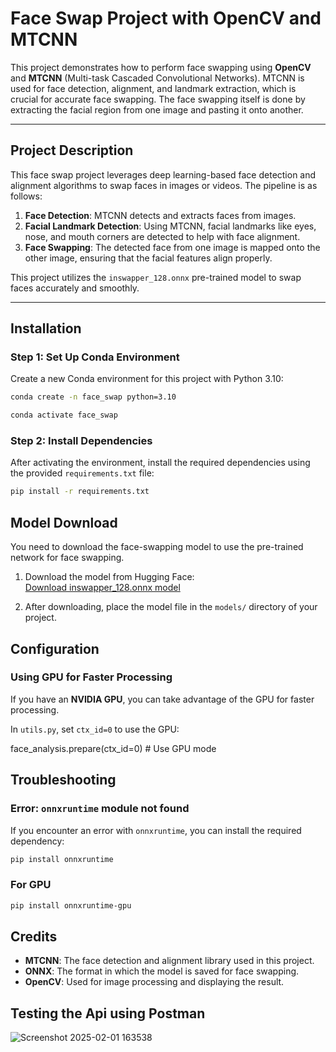 # **Face Swap Project with OpenCV and MTCNN**

This project demonstrates how to perform face swapping using **OpenCV** and **MTCNN** (Multi-task Cascaded Convolutional Networks). MTCNN is used for face detection, alignment, and landmark extraction, which is crucial for accurate face swapping. The face swapping itself is done by extracting the facial region from one image and pasting it onto another.

---

## **Project Description**

This face swap project leverages deep learning-based face detection and alignment algorithms to swap faces in images or videos. The pipeline is as follows:
1. **Face Detection**: MTCNN detects and extracts faces from images.
2. **Facial Landmark Detection**: Using MTCNN, facial landmarks like eyes, nose, and mouth corners are detected to help with face alignment.
3. **Face Swapping**: The detected face from one image is mapped onto the other image, ensuring that the facial features align properly.

This project utilizes the `inswapper_128.onnx` pre-trained model to swap faces accurately and smoothly.

---

## **Installation**

### **Step 1: Set Up Conda Environment**
Create a new Conda environment for this project with Python 3.10:


```sh
conda create -n face_swap python=3.10
```

```sh
conda activate face_swap
```

### **Step 2: Install Dependencies**

After activating the environment, install the required dependencies using the provided `requirements.txt` file:

```sh
pip install -r requirements.txt
```

## **Model Download**

You need to download the face-swapping model to use the pre-trained network for face swapping.

1. Download the model from Hugging Face:  
   [Download inswapper_128.onnx model](https://huggingface.co/ezioruan/inswapper_128.onnx/tree/main)

2. After downloading, place the model file in the `models/` directory of your project.

## **Configuration**

### **Using GPU for Faster Processing**

If you have an **NVIDIA GPU**, you can take advantage of the GPU for faster processing.

In `utils.py`, set `ctx_id=0` to use the GPU:

face_analysis.prepare(ctx_id=0)  # Use GPU mode

## **Troubleshooting**

### **Error: `onnxruntime` module not found**

If you encounter an error with `onnxruntime`, you can install the required dependency:

```sh
pip install onnxruntime
```

### **For GPU**

```sh
pip install onnxruntime-gpu
```

## **Credits**

- **MTCNN**: The face detection and alignment library used in this project.
- **ONNX**: The format in which the model is saved for face swapping.
- **OpenCV**: Used for image processing and displaying the result.

## **Testing the Api using Postman**

![Screenshot 2025-02-01 163538](https://github.com/user-attachments/assets/bdbf2c2e-ebfc-450f-bbcb-90b330cfd742)



